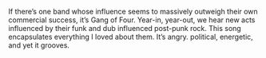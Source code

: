 If there’s one band whose influence seems to massively outweigh their own commercial success, it’s Gang of Four.  Year-in, year-out, we hear new acts influenced by their funk and dub influenced post-punk rock.  This song encapsulates everything I loved about them. It’s angry. political, energetic, and yet it grooves.

